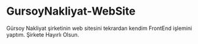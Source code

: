 # GursoyNakliyat-WebSite

Gürsoy Nakliyat şirketinin web sitesini tekrardan kendim FrontEnd işlemini yaptım.
Şirkete Hayırlı Olsun.
